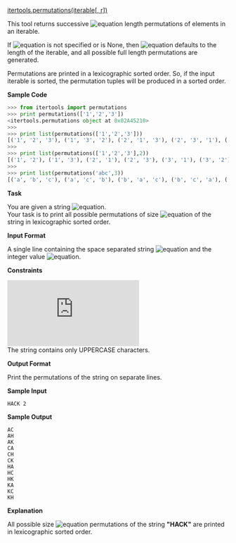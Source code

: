 [itertools.permutations(iterable[, r])](https://docs.python.org/2/library/itertools.html#itertools.permutations)

This tool returns successive ![equation](http://latex.codecogs.com/svg.latex?\inline&space;r) length permutations of elements in an iterable.

If ![equation](http://latex.codecogs.com/svg.latex?\inline&space;r) is not specified or is None, then ![equation](http://latex.codecogs.com/svg.latex?\inline&space;r) defaults to the length of the iterable, and all possible full length permutations are generated.

Permutations are printed in a lexicographic sorted order. So, if the input iterable is sorted, the permutation tuples will be produced in a sorted order.

__Sample Code__
```python
>>> from itertools import permutations
>>> print permutations(['1','2','3'])
<itertools.permutations object at 0x02A45210>
>>> 
>>> print list(permutations(['1','2','3']))
[('1', '2', '3'), ('1', '3', '2'), ('2', '1', '3'), ('2', '3', '1'), ('3', '1', '2'), ('3', '2', '1')]
>>> 
>>> print list(permutations(['1','2','3'],2))
[('1', '2'), ('1', '3'), ('2', '1'), ('2', '3'), ('3', '1'), ('3', '2')]
>>>
>>> print list(permutations('abc',3))
[('a', 'b', 'c'), ('a', 'c', 'b'), ('b', 'a', 'c'), ('b', 'c', 'a'), ('c', 'a', 'b'), ('c', 'b', 'a')]
```
__Task__

You are given a string ![equation](http://latex.codecogs.com/svg.latex?\inline&space;S). <br>
Your task is to print all possible permutations of size ![equation](http://latex.codecogs.com/svg.latex?\inline&space;k) of the string in lexicographic sorted order.

__Input Format__

A single line containing the space separated string ![equation](http://latex.codecogs.com/svg.latex?\inline&space;S) and the integer value ![equation](http://latex.codecogs.com/svg.latex?\inline&space;k).

__Constraints__

![equation](https://latex.codecogs.com/svg.latex?%5Cinline%200%20%3C%20k%20%5Cleq%20len%28S%29)<br>
The string contains only UPPERCASE characters.

__Output Format__

Print the permutations of the string  on separate lines.

__Sample Input__
```commandline
HACK 2
```
__Sample Output__
```commandline
AC
AH
AK
CA
CH
CK
HA
HC
HK
KA
KC
KH
```
__Explanation__

All possible size ![equation](http://latex.codecogs.com/svg.latex?\inline&space;2) permutations of the string __"HACK"__ are printed in lexicographic sorted order.